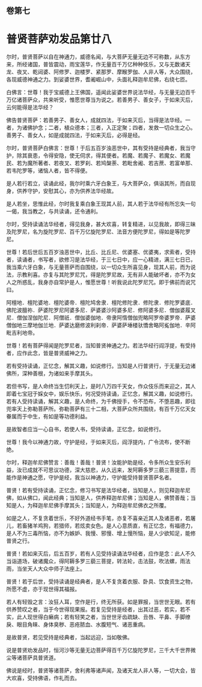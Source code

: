 <hgroup>
  <h2>卷第七</h2>
  <h1>普贤菩萨劝发品第廿八</h1>
</hgroup>
<p>
  尔时，普贤菩萨以自在神通力，威德名闻，与大菩萨无量无边不可称数，从东方来，所经诸国，普皆震动，雨宝莲华，作无量百千万亿种种伎乐，又与无数诸天龙、夜叉、乾闼婆、阿修罗、迦楼罗、紧那罗、摩睺罗伽、人非人等，大众围绕，各现威德神通之力。到娑婆世界，耆阇崛山中，头面礼释迦牟尼佛，右绕七匝。
</p>
<p>
  白佛言：世尊！我于宝威德上王佛国，遥闻此娑婆世界说法华经，与无量无边百千万亿诸菩萨众，共来听受，惟愿世尊当为说之。若善男子、善女子，于如来灭后，云何能得是法华经？
</p>
<p>
  佛告普贤菩萨：若善男子、善女人，成就四法，于如来灭后，当得是法华经。一者，为诸佛护念；二者，植众德本；三者，入正定聚；四者，发救一切众生之心。善男子、善女人，如是成就四法，于如来灭后，必得是经。
</p>
<p>
  尔时，普贤菩萨白佛言：世尊！于后五百岁浊恶世中，其有受持是经典者，我当守护，除其衰患，令得安隐，使无伺求，得其便者。若魔、若魔子、若魔女、若魔民、若为魔所著者、若夜叉、若罗刹、若鸠槃荼、若毗舍阇、若吉蔗、若富单那、若韦陀罗等，诸恼人者，皆不得便。
</p>
<p>
  是人若行若立，读诵此经，我尔时乘六牙白象王，与大菩萨众，俱诣其所，而自现身，供养守护，安慰其心，亦为供养法华经故。
</p>
<p>
  是人若坐，思惟此经，尔时我复乘白象王现其人前，其人若于法华经有所忘失一句一偈，我当教之，与共读诵，还令通利。
</p>
<p>
  尔时，受持读诵法华经者，得见我身，甚大欢喜，转复精进，以见我故，即得三昧及陀罗尼，名为旋陀罗尼、百千万亿旋陀罗尼、法音方便陀罗尼，得如是等陀罗尼。
</p>
<p>
  世尊！若后世后五百岁浊恶世中，比丘、比丘尼、优婆塞、优婆夷，求索者，受持者，读诵者，书写者，欲修习是法华经，于三七日中，应一心精进，满三七日已，我当乘六牙白象，与无量菩萨而自围绕，以一切众生所喜见身，现其人前，而为说法，示教利喜。亦复与其陀罗尼咒，得是陀罗尼故，无有非人能破坏者，亦不为女人之所惑乱，我身亦自常护是人，惟愿世尊！听我说此陀罗尼咒。即于佛前而说咒曰。
</p>
<p>
  阿檀地．檀陀婆地．檀陀婆帝．檀陀鸠舍隶．檀陀修陀隶．修陀隶．修陀罗婆底．佛陀波膻祢．萨婆陀罗尼阿婆多尼．萨婆婆沙阿婆多尼．修阿婆多尼．僧伽婆履叉尼．僧伽涅伽陀尼．阿僧祇．僧伽婆伽地．帝隶阿惰僧伽兜略阿罗帝婆罗帝．萨婆僧伽地三摩地伽兰地．萨婆达磨修波利刹帝．萨婆萨埵楼驮憍舍略阿㝹伽地．辛阿毗吉利地帝。
</p>
<p>
  世尊！若有菩萨得闻是陀罗尼者，当知普贤神通之力。若法华经行阎浮提，有受持者，应作此念，皆是普贤威神之力。
</p>
<p>
  若有受持读诵，正忆念，解其义趣，如说修行。当知是人行普贤行，于无量无边诸佛所，深种善根，为诸如来手摩其头。
</p>
<p>
  若但书写，是人命终当生忉利天上，是时八万四千天女，作众伎乐而来迎之，其人即着七宝冠于婇女中，娱乐快乐，何况受持读诵，正忆念，解其义趣，如说修行。若有人受持读诵，解其义趣，是人命终，为千佛授手，令不恐布，不堕恶趣，即往兜率天上弥勒菩萨所。弥勒菩萨有三十二相，大菩萨众所共围绕，有百千万亿天女眷属而于中生，有如是等功德利益。
</p>
<p>
  是故智者应当一心自书，若使人书，受持读诵，正忆念，如说修行。
</p>
<p>
  世尊！我今以神通力故，守护是经，于如来灭后，阎浮提内，广令流布，使不断绝。
</p>
<p>
  尔时，释迦牟尼佛赞言：善哉！善哉！普贤！汝能护助是经，令多所众生安乐利益，汝已成就不可思议功德，深大慈悲，从久远来，发阿耨多罗三藐三菩提意，而能作是神通之愿，守护是经，我当以神通力，守护能受持普贤菩萨名者。
</p>
<p>
  普贤！若有受持读诵，正忆念，修习书写是法华经者，当知是人，则见释迦牟尼佛，如从佛口，闻此经典；当知是人，供养释迦牟尼佛；当知是人，佛赞善哉；当知是人，为释迦牟尼佛手摩其头；当知是人，为释迦牟尼佛衣之所覆。
</p>
<p>
  如是之人，不复贪着世乐，不好外道经书手笔，亦复不喜亲近其人及诸恶者，若屠儿，若畜猪羊鸡狗，若猎师，若炫卖女色。是人心意质直，有正忆念，有福德力，是人不为三毒所恼，亦不为嫉妒、我慢、邪慢、增上慢所恼，是人少欲知足，能修普贤之行。
</p>
<p>
  普贤！若如来灭后，后五百岁，若有人见受持读诵法华经者，应作是念：此人不久当诣道场，破诸魔众，得阿耨多罗三藐三菩提，转法轮，击法鼓，吹法螺，雨法雨，当坐天人大众中师子法座上。
</p>
<p>
  普贤！若于后世，受持读诵是经典者，是人不复贪着衣服、卧具、饮食资生之物，所愿不虚，亦于现世得其福报。
</p>
<p>
  若人有轻毁之言：汝狂人耳，空作是行，终无所获。如是罪报，当世世无眼。若有供养赞叹之者，当于今世得现果报。若复见受持是经者，出其过恶，若实，若不实，此人现世得白癞病；若有轻笑之者，当世世牙齿疏缺、丑唇、平鼻、手脚缭戾、眼目角睐、身体臭秽、恶疮脓血、水腹短气、诸恶重病。
</p>
<p>
  是故普贤，若见受持是经典者，当起远迎，当如敬佛。
</p>
<p>
  说是普贤劝发品时，恒河沙等无量无边菩萨得百千万亿旋陀罗尼，三千大千世界微尘等诸菩萨具普贤道。
</p>
<p>
  佛说是经时，普贤等诸菩萨，舍利弗等诸声闻，及诸天龙人非人等，一切大会，皆大欢喜，受持佛语，作礼而去。
</p>
